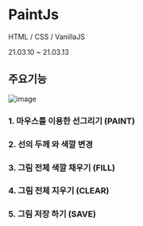 # PaintJs

HTML / CSS / VanillaJS

21.03.10 ~ 21.03.13

## 주요기능
![image](https://user-images.githubusercontent.com/63391225/111024415-0ace9f80-8422-11eb-9cc4-266d9f4d5e6f.png)

### 1. 마우스를 이용한 선그리기 (PAINT)

### 2. 선의 두께 와 색깔 변경

### 3. 그림 전체 색깔 채우기 (FILL)

### 4. 그림 전체 지우기 (CLEAR)

### 5. 그림 저장 하기 (SAVE)
